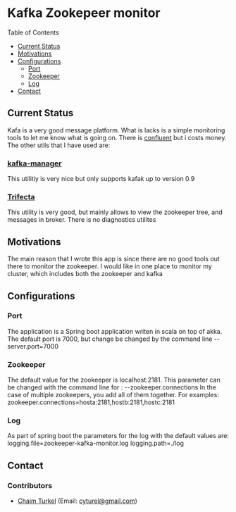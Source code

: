 # Kafka Zookepeer monitor


Table of Contents

* <a href="#currentStatus">Current Status</a>
* <a href="#motivations">Motivations</a>
* <a href="#configurations">Configurations</a>
    * <a href="#port">Port</a>
    * <a href="#zookeeper">Zookeeper</a>
    * <a href="#log">Log</a>
* <a href="#contact">Contact</a>

<a name="currentStatus"></a>
## Current Status
Kafa is a very good message platform. What is lacks is a simple monitoring tools to let me know what is going on.
There is [confluent](https://www.confluent.io/) but i costs money.
The other utils that I have used are:

### [kafka-manager](https://github.com/yahoo/kafka-manager) 
This utilitiy is very nice but only supports kafak up to version 0.9 

### [Trifecta](https://github.com/ldaniels528/trifecta)
This utility is very good, but mainly allows to view the zookeeper tree, and messages in broker.
There is no diagnostics utilites 

<a name="motivations"></a>
## Motivations
The main reason that I wrote this app is since there are no good tools out there to monitor the zookeeper.
I would like in one place to monitor my cluster, which includes both the zookeeper and kafka

<a name="configurations"></a>
## Configurations
<a name="port"></a>
### Port
The application is a Spring boot application writen in scala on top of akka.
The default port is 7000, but change be changed by the command line --server.port=7000
<a name="zookeeper"></a>
### Zookeeper
The default value for the zookeeper is localhost:2181. This parameter can be changed with the command line for : --zookeeper.connections
In the case of multiple zookeepers, you add all of them together. For examples:
zookeeper.connections=hosta:2181,hostb:2181,hostc:2181
<a name="log"></a>
### Log
As part of spring boot the parameters for the log with the default values are:
logging.file=zookeeper-kafka-monitor.log
logging.path=./log


<a name="contact"></a>
## Contact
### Contributors
* [Chaim Turkel](chaimturkel.wordpress.com) (Email: cyturel@gmail.com)
